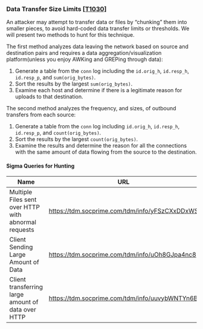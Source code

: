 ### Data Transfer Size Limits [\[T1030\]](https://attack.mitre.org/techniques/T1030/)

An attacker may attempt to transfer data or files by “chunking” them into smaller pieces, to avoid hard-coded data transfer limits or thresholds. We will present two methods to hunt for this technique.

The first method analyzes data leaving the network based on source and destination pairs and requires a data aggregation/visualization platform(unless you enjoy AWKing and GREPing through data):
1. Generate a table from the `conn` log including the `id.orig_h`, `id.resp_h`, `id.resp_p`, and `sum(orig_bytes)`.
2. Sort the results by the largest `sum(orig_bytes)`.
3. Examine each host and determine if there is a legitimate reason for uploads to that destination.

The second method analyzes the frequency, and sizes, of outbound transfers from each source:
1. Generate a table from the `conn` log including `id.orig_h`, `id.resp_h`, `id.resp_p`, and `count(orig_bytes)`.
2. Sort the results by the largest `count(orig_bytes)`.
3. Examine the results and determine the reason for all the connections with the same amount of data flowing from the source to the destination.

#### Sigma Queries for Hunting

|Name|URL|
|--|--|
|Multiple Files sent over HTTP with abnormal requests|https://tdm.socprime.com/tdm/info/yFSzCXxDDxWS |
|Client Sending Large Amount of Data|https://tdm.socprime.com/tdm/info/uOh8GJpa4nc8 |
|Client transferring large amount of data over HTTP|https://tdm.socprime.com/tdm/info/uuvybWNTYn6B |
